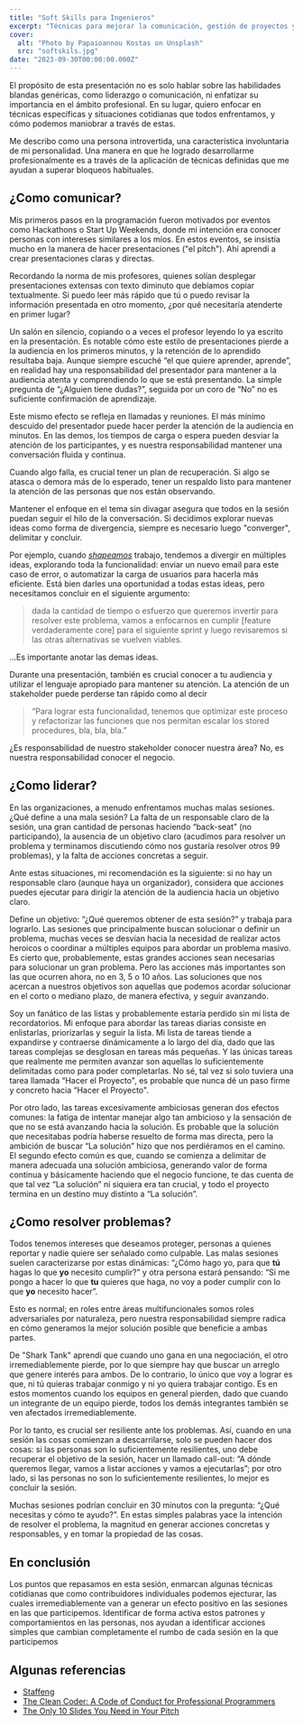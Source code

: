 ```yaml
---
title: "Soft Skills para Ingenieros"
excerpt: "Técnicas para mejorar la comunicación, gestión de proyectos y resolución de problemas."
cover:
  alt: "Photo by Papaioannou Kostas on Unsplash"
  src: "softskils.jpg"
date: "2023-09-30T00:00:00.000Z"
---
```


El propósito de esta presentación no es solo hablar sobre las habilidades blandas genéricas, como liderazgo o comunicación, ni enfatizar su importancia en el ámbito profesional. En su lugar, quiero enfocar en técnicas específicas y situaciones cotidianas que todos enfrentamos, y cómo podemos maniobrar a través de estas.

Me describo como una persona introvertida, una característica involuntaria de mi personalidad. Una manera en que he logrado desarrollarme profesionalmente es a través de la aplicación de técnicas definidas que me ayudan a superar bloqueos habituales.

## ¿Como comunicar?

Mis primeros pasos en la programación fueron motivados por eventos como Hackathons o Start Up Weekends, donde mi intención era conocer personas con intereses similares a los míos. En estos eventos, se insistía mucho en la manera de hacer presentaciones ("el pitch"). Ahí aprendí a crear presentaciones claras y directas.

Recordando la norma de mis profesores, quienes solían desplegar presentaciones extensas con texto diminuto que debíamos copiar textualmente. Si puedo leer más rápido que tú o puedo revisar la información presentada en otro momento, ¿por qué necesitaría atenderte en primer lugar?

Un salón en silencio, copiando o a veces el profesor leyendo lo ya escrito en la presentación. Es notable cómo este estilo de presentaciones pierde a la audiencia en los primeros minutos, y la retención de lo aprendido resultaba baja. Aunque siempre escuché “el que quiere aprender, aprende”, en realidad hay una responsabilidad del presentador para mantener a la audiencia atenta y comprendiendo lo que se está presentando. La simple pregunta de “¿Alguien tiene dudas?”, seguida por un coro de “No” no es suficiente confirmación de aprendizaje.

Este mismo efecto se refleja en llamadas y reuniones. El más mínimo descuido del presentador puede hacer perder la atención de la audiencia en minutos. En las demos, los tiempos de carga o espera pueden desviar la atención de los participantes, y es nuestra responsabilidad mantener una conversación fluida y continua.

Cuando algo falla, es crucial tener un plan de recuperación. Si algo se atasca o demora más de lo esperado, tener un respaldo listo para mantener la atención de las personas que nos están observando.

Mantener el enfoque en el tema sin divagar asegura que todos en la sesión puedan seguir el hilo de la conversación. Si decidimos explorar nuevas ideas como forma de divergencia, siempre es necesario luego "converger", delimitar y concluir.

Por ejemplo, cuando [_shapeamos_](https://basecamp.com/shapeup) trabajo, tendemos a divergir en múltiples ideas, explorando toda la funcionalidad: enviar un nuevo email para este caso de error, o automatizar la carga de usuarios para hacerla más eficiente. Está bien darles una oportunidad a todas estas ideas, pero necesitamos concluir en el siguiente argumento:

> dada la cantidad de tiempo o esfuerzo que queremos invertir para resolver este problema, vamos a enfocarnos en cumplir [feature verdaderamente core] para el siguiente sprint y luego revisaremos si las otras alternativas se vuelven viables.

...Es importante anotar las demas ideas.

Durante una presentación, también es crucial conocer a tu audiencia y utilizar el lenguaje apropiado para mantener su atención. La atención de un stakeholder puede perderse tan rápido como al decir

> “Para lograr esta funcionalidad, tenemos que optimizar este proceso y refactorizar las funciones que nos permitan escalar los stored procedures, bla, bla, bla.”

¿Es responsabilidad de nuestro stakeholder conocer nuestra área? No, es nuestra responsabilidad conocer el negocio.

## ¿Como liderar?

En las organizaciones, a menudo enfrentamos muchas malas sesiones. ¿Qué define a una mala sesión? La falta de un responsable claro de la sesión, una gran cantidad de personas haciendo “back-seat” (no participando), la ausencia de un objetivo claro (acudimos para resolver un problema y terminamos discutiendo cómo nos gustaría resolver otros 99 problemas), y la falta de acciones concretas a seguir.

Ante estas situaciones, mi recomendación es la siguiente: si no hay un responsable claro (aunque haya un organizador), considera que acciones puedes ejecutar para dirigir la atención de la audiencia hacia un objetivo claro.

Define un objetivo: “¿Qué queremos obtener de esta sesión?” y trabaja para lograrlo. Las sesiones que principalmente buscan solucionar o definir un problema, muchas veces se desvían hacia la necesidad de realizar actos heroicos o coordinar a múltiples equipos para abordar un problema masivo. Es cierto que, probablemente, estas grandes acciones sean necesarias para solucionar un gran problema. Pero las acciones más importantes son las que ocurren ahora, no en 3, 5 o 10 años. Las soluciones que nos acercan a nuestros objetivos son aquellas que podemos acordar solucionar en el corto o mediano plazo, de manera efectiva, y seguir avanzando.

Soy un fanático de las listas y probablemente estaría perdido sin mi lista de recordatorios. Mi enfoque para abordar las tareas diarias consiste en enlistarlas, priorizarlas y seguir la lista. Mi lista de tareas tiende a expandirse y contraerse dinámicamente a lo largo del día, dado que las tareas complejas se desglosan en tareas más pequeñas. Y las únicas tareas que realmente me permiten avanzar son aquellas lo suficientemente delimitadas como para poder completarlas. No sé, tal vez si solo tuviera una tarea llamada “Hacer el Proyecto", es probable que nunca dé un paso firme y concreto hacia “Hacer el Proyecto".

Por otro lado, las tareas excesivamente ambiciosas generan dos efectos comunes: la fatiga de intentar manejar algo tan ambicioso y la sensación de que no se está avanzando hacia la solución. Es probable que la solución que necesitabas podría haberse resuelto de forma mas directa, pero la ambición de buscar “La solución” hizo que nos perdiéramos en el camino. El segundo efecto común es que, cuando se comienza a delimitar de manera adecuada una solución ambiciosa, generando valor de forma continua y básicamente haciendo que el negocio funcione, te das cuenta de que tal vez “La solución” ni siquiera era tan crucial, y todo el proyecto termina en un destino muy distinto a “La solución”.

## ¿Como resolver problemas?

Todos tenemos intereses que deseamos proteger, personas a quienes reportar y nadie quiere ser señalado como culpable. Las malas sesiones suelen caracterizarse por estas dinámicas: “¿Cómo hago yo, para que **tú** hagas lo que **yo** necesito cumplir?” y otra persona estará pensando: “Si me pongo a hacer lo que **tu** quieres que haga, no voy a poder cumplir con lo que **yo** necesito hacer”.

Esto es normal; en roles entre áreas multifuncionales somos roles adversariales por naturaleza, pero nuestra responsabilidad siempre radica en cómo generamos la mejor solución posible que beneficie a ambas partes.

De "Shark Tank" aprendí que cuando uno gana en una negociación, el otro irremediablemente pierde, por lo que siempre hay que buscar un arreglo que genere interés para ambos. De lo contrario, lo único que voy a lograr es que, ni tú quieras trabajar conmigo y ni yo quiera trabajar contigo. Es en estos momentos cuando los equipos en general pierden, dado que cuando un integrante de un equipo pierde, todos los demás integrantes también se ven afectados irremediablemente.

Por lo tanto, es crucial ser resiliente ante los problemas. Así, cuando en una sesión las cosas comienzan a descarrilarse, solo se pueden hacer dos cosas: si las personas son lo suficientemente resilientes, uno debe recuperar el objetivo de la sesión, hacer un llamado call-out: “A dónde queremos llegar, vamos a listar acciones y vamos a ejecutarlas”; por otro lado, si las personas no son lo suficientemente resilientes, lo mejor es concluir la sesión.

Muchas sesiones podrían concluir en 30 minutos con la pregunta: “¿Qué necesitas y cómo te ayudo?”. En estas simples palabras yace la intención de resolver el problema, la magnitud en generar acciones concretas y responsables, y en tomar la propiedad de las cosas.

## En conclusión

Los puntos que repasamos en esta sesión, enmarcan algunas técnicas cotidianas que como contribuidores individuales podemos ejecturar, las cuales irremediablemente van a generar un efecto positivo en las sesiones en las que participemos.
Identificar de forma activa estos patrones y comportamientos en las personas, nos ayudan a identificar acciones simples que cambian completamente el rumbo de cada sesión en la que participemos

## Algunas referencias

- [Staffeng](https://staffeng.com/guides/)
- [The Clean Coder: A Code of Conduct for Professional Programmers](https://www.amazon.com/Clean-Coder-Conduct-Professional-Programmers/dp/0137081073)
- [The Only 10 Slides You Need in Your Pitch](https://guykawasaki.com/the-only-10-slides-you-need-in-your-pitch/)
